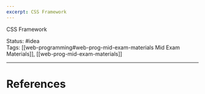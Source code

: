 ```yaml
---
excerpt: CSS Framework
---
```

CSS Framework

Status: #idea  
Tags: [[web-programming#web-prog-mid-exam-materials Mid Exam Materials]], [[web-prog-mid-exam-materials]]

---
# References